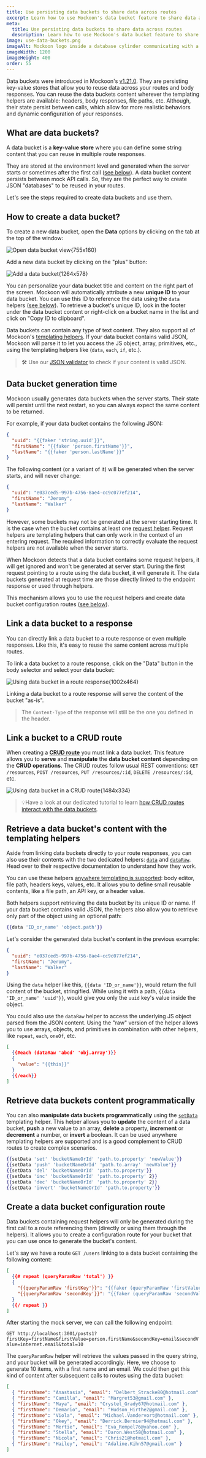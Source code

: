 ```yaml
---
title: Use persisting data buckets to share data across routes
excerpt: Learn how to use Mockoon's data bucket feature to share data across routes and create more advanced scenarios with configuration endpoints
meta:
  title: Use persisting data buckets to share data across routes
  description: Learn how to use Mockoon's data bucket feature to share data across routes and create more advanced scenarios with configuration endpoints
image: use-data-buckets.png
imageAlt: Mockoon logo inside a database cylinder communicating with a document
imageWidth: 1200
imageHeight: 400
order: 55
---
```


Data buckets were introduced in Mockoon's [v1.21.0](/old-releases/desktop/1.21.0/). They are persisting key-value stores that allow you to reuse data across your routes and body responses.
You can reuse the data buckets content wherever the templating helpers are available: headers, body responses, file paths, etc.
Although, their state persist between calls, which allow for more realistic behaviors and dynamic configuration of your responses.

## What are data buckets?

A data bucket is a **key-value store** where you can define some string content that you can reuse in multiple route responses.

They are stored at the environment level and generated when the server starts or sometimes after the first call ([see below](#data-bucket-generation-time)).
A data bucket content persists between mock API calls. So, they are the perfect way to create JSON "databases" to be reused in your routes.

Let's see the steps required to create data buckets and use them.

## How to create a data bucket?

To create a new data bucket, open the **Data** options by clicking on the tab at the top of the window:

![Open data bucket view{755x160}](/images/tutorials/use-data-buckets/open-data-view.png)

Add a new data bucket by clicking on the "plus" button:

![Add a data bucket{1264x578}](/images/tutorials/use-data-buckets/add-data-bucket.png)

You can personalize your data bucket title and content on the right part of the screen.
Mockoon will automatically attribute a new **unique ID** to your data bucket. You can use this ID to reference the data using the `data` helpers ([see below](#retrieve-a-data-bucket-s-content-with-the-templating-helpers)). To retrieve a bucket's unique ID, look in the footer under the data bucket content or right-click on a bucket name in the list and click on "Copy ID to clipboard".

Data buckets can contain any type of text content. They also support all of Mockoon's [templating helpers](docs:templating/overview).
If your data bucket contains valid JSON, Mockoon will parse it to let you access the JS object, array, primitives, etc., using the templating helpers like (`data`, `each`, `if`, etc.).

> 🛠️ Use our [JSON validator](/tools/json-validator/) to check if your content is valid JSON.

## Data bucket generation time

Mockoon usually generates data buckets when the server starts. Their state will persist until the next restart, so you can always expect the same content to be returned.

For example, if your data bucket contains the following JSON:

```json
{
  "uuid": "{{faker 'string.uuid'}}",
  "firstName": "{{faker 'person.firstName'}}",
  "lastName": "{{faker 'person.lastName'}}"
}
```

The following content (or a variant of it) will be generated when the server starts, and will never change:

```json
{
  "uuid": "e037ced5-997b-4756-8ae4-cc9c077ef214",
  "firstName": "Jeromy",
  "lastName": "Walker"
}
```

However, some buckets may not be generated at the server starting time. It is the case when the bucket contains at least one [request helper](docs:templating/mockoon-request-helpers). Request helpers are templating helpers that can only work in the context of an entering request. The required information to correctly evaluate the request helpers are not available when the server starts.

When Mockoon detects that a data bucket contains some request helpers, it will get ignored and won't be generated at server start. During the first request pointing to a route using the data bucket, it will generate it. The data buckets generated at request time are those directly linked to the endpoint response or used through helpers.

This mechanism allows you to use the request helpers and create data bucket configuration routes ([see below](#create-a-data-bucket-configuration-route)).

## Link a data bucket to a response

You can directly link a data bucket to a route response or even multiple responses. Like this, it's easy to reuse the same content across multiple routes.

To link a data bucket to a route response, click on the "Data" button in the body selector and select your data bucket:

![Using data bucket in a route response{1002x464}](/images/tutorials/use-data-buckets/link-data-bucket-response.png)

Linking a data bucket to a route response will serve the content of the bucket "as-is".

> The `Content-Type` of the response will still be the one you defined in the header.

## Link a bucket to a CRUD route

When creating a [**CRUD route**](/docs/latest/api-endpoints/crud-routes/) you must link a data bucket. This feature allows you to **serve** and **manipulate** the **data bucket content** depending on the **CRUD operations**. The CRUD routes follow usual REST conventions: `GET /resources`, `POST /resources`, `PUT /resources/:id`, `DELETE /resources/:id`, etc.

![Using data bucket in a CRUD route{1484x334}](/images/tutorials/use-data-buckets/link-data-bucket-crud-route.png)

> 💡Have a look at our dedicated tutorial to learn [how CRUD routes interact with the data buckets](/tutorials/create-full-rest-api-crud-routes/).

## Retrieve a data bucket's content with the templating helpers

Aside from linking data buckets directly to your route responses, you can also use their contents with the two dedicated helpers: [`data`](docs:templating/mockoon-helpers#data) and [`dataRaw`](docs:templating/mockoon-helpers#dataraw). Head over to their respective documentation to understand how they work.

You can use these helpers [anywhere templating is supported](docs:templating/overview): body editor, file path, headers keys, values, etc.
It allows you to define small reusable contents, like a file path, an API key, or a header value.

Both helpers support retrieving the data bucket by its unique ID or name. If your data bucket contains valid JSON, the helpers also allow you to retrieve only part of the object using an optional path:

```handlebars
{{data 'ID_or_name' 'object.path'}}
```

Let's consider the generated data bucket's content in the previous example:

```json
{
  "uuid": "e037ced5-997b-4756-8ae4-cc9c077ef214",
  "firstName": "Jeromy",
  "lastName": "Walker"
}
```

Using the `data` helper like this, `{{data 'ID_or_name'}}`, would return the full content of the bucket, stringified. While using it with a path, `{{data 'ID_or_name' 'uuid'}}`, would give you only the `uuid` key's value inside the object.

You could also use the `dataRaw` helper to access the underlying JS object parsed from the JSON content. Using the "raw" version of the helper allows you to use arrays, objects, and primitives in combination with other helpers, like `repeat`, `each`, `oneOf`, etc.

```json
[
  {{#each (dataRaw 'abcd' 'obj.array')}}
  {
    "value": "{{this}}"
  }
  {{/each}}
]
```

## Retrieve data buckets content programmatically

You can also **manipulate data buckets programmatically** using the [`setData`](docs:templating/mockoon-helpers#setdata) templating helper. This helper allows you to **update** the content of a data bucket, **push** a new value to an array, **delete** a property, **increment** or **decrement** a number, or **invert** a boolean. It can be used anywhere templating helpers are supported and is a good complement to CRUD routes to create complex scenarios.

```handlebars
{{setData 'set' 'bucketNameOrId' 'path.to.property' 'newValue'}}
{{setData 'push' 'bucketNameOrId' 'path.to.array' 'newValue'}}
{{setData 'del' 'bucketNameOrId' 'path.to.property'}}
{{setData 'inc' 'bucketNameOrId' 'path.to.property' 2}}
{{setData 'dec' 'bucketNameOrId' 'path.to.property' 2}}
{{setData 'invert' 'bucketNameOrId' 'path.to.property'}}
```

## Create a data bucket configuration route

Data buckets containing request helpers will only be generated during the first call to a route referencing them (directly or using them through the helpers).
It allows you to create a configuration route for your bucket that you can use once to generate the bucket's content.

Let's say we have a route `GET /users` linking to a data bucket containing the following content:

```json
[
  {{# repeat (queryParamRaw 'total') }}
  {
    "{{queryParamRaw 'firstKey'}}": "{{faker (queryParamRaw 'firstValue')}}",
    "{{queryParamRaw 'secondKey'}}": "{{faker (queryParamRaw 'secondValue')}}"
  }
  {{/ repeat }}
]
```

After starting the mock server, we can call the following endpoint:

`GET http://localhost:3001/posts1?firstKey=firstName&firstValue=person.firstName&secondKey=email&secondValue=internet.email&total=10`

The `queryParamRaw` helper will retrieve the values passed in the query string, and your bucket will be generated accordingly. Here, we choose to generate 10 items, with a first name and an email. We could then get this kind of content after subsequent calls to routes using the data bucket:

```json
[
  { "firstName": "Anastasia", "email": "Delbert_Stracke80@hotmail.com" },
  { "firstName": "Camilla", "email": "Margret53@gmail.com" },
  { "firstName": "Maya", "email": "Crystel_Grady67@hotmail.com" },
  { "firstName": "Demario", "email": "Hudson_Hirthe2@gmail.com" },
  { "firstName": "Viola", "email": "Michael.Vandervort@hotmail.com" },
  { "firstName": "Okey", "email": "Derrick.Bernier94@hotmail.com" },
  { "firstName": "Mertie", "email": "Eva_Rempel76@yahoo.com" },
  { "firstName": "Stella", "email": "Daron.West58@hotmail.com" },
  { "firstName": "Nicola", "email": "Chris21@hotmail.com" },
  { "firstName": "Hailey", "email": "Adaline.Kihn57@gmail.com" }
]
```
